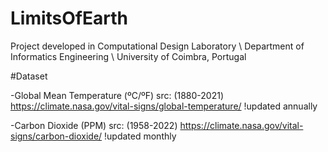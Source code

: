 # LimitsOfEarth
Project developed in Computational Design Laboratory \\ Department of Informatics Engineering \\ University of Coimbra, Portugal

#Dataset

-Global Mean Temperature (ºC/ºF)
src: (1880-2021) https://climate.nasa.gov/vital-signs/global-temperature/
!updated annually

-Carbon Dioxide (PPM)
src: (1958-2022) https://climate.nasa.gov/vital-signs/carbon-dioxide/
!updated monthly
